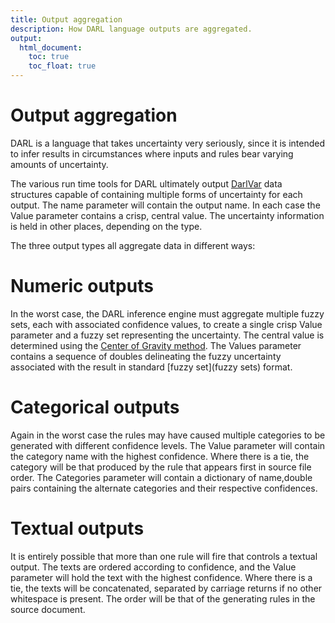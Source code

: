 ```yaml
---
title: Output aggregation
description: How DARL language outputs are aggregated.
output:
  html_document:
    toc: true
    toc_float: true
---
```

Output aggregation
==============

DARL is a language that takes uncertainty very seriously, since it is intended to infer results in circumstances where inputs and rules bear varying amounts of uncertainty.

The various run time tools for DARL ultimately output [DarlVar](DarlVar) data structures capable of containing multiple forms of uncertainty for each output. The name parameter will contain the output name.
In each case the Value parameter contains a crisp, central value. The uncertainty information is held in other places, depending on the type.

The three output types all aggregate data in different ways:

# Numeric outputs

In the worst case, the DARL inference engine must aggregate multiple fuzzy sets, each with associated confidence values, to create a single crisp Value parameter and a fuzzy set representing the uncertainty.
The central value is determined using the [Center of Gravity method](https://en.wikipedia.org/wiki/Defuzzification).
The Values parameter contains a sequence of doubles delineating the fuzzy uncertainty associated with the result in standard [fuzzy set](fuzzy sets) format.

# Categorical outputs

Again in the worst case the rules may have caused multiple categories to be generated with different confidence levels.
The Value parameter will contain the category name with the highest confidence. Where there is a tie, the category will be that produced by the rule that appears first in source file order.
The Categories parameter will contain a dictionary of name,double pairs containing the alternate categories and their respective confidences.

# Textual outputs

It is entirely possible that more than one rule will fire that controls a textual output. The texts are ordered according to confidence, and the Value parameter will hold the text with the highest confidence. Where there is a tie, the texts will be concatenated, separated by carriage returns if no other whitespace is present. The order will be that of the generating rules in the source document.
